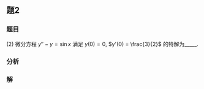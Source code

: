## 题2
### 题目
(2) 微分方程 $y'' - y = \sin x$ 满足 $y(0) = 0$, $y'(0) = \frac{3}{2}$ 的特解为_____.
### 分析

### 解